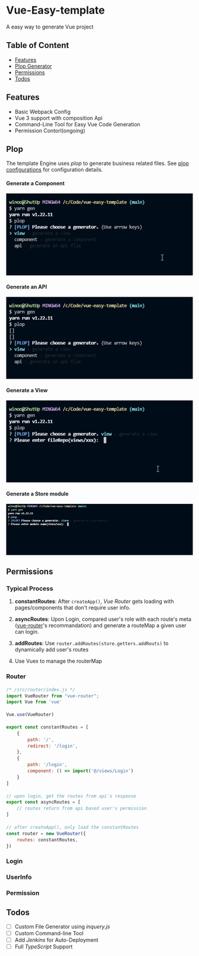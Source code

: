 # Vue-Easy-template
A easy way to generate Vue project

## Table of Content
- [Features](#Features)
- [Plop Generator](#Plop)
- [Permissions](#Permissions)
- [Todos](#Todos)

## Features 
- Basic Webpack Config
- Vue 3 support with composition Api
- Command-Line Tool for Easy Vue Code Generation
- Permission Contorl(ongoing)
<!-- - Command-Line Tool for Router Generation  -->

## Plop
The template Engine uses *plop* to generate business related files.
See [plop configurations](https://github.com/winoooops/vue-easy-template/tree/main/settings/plop) for configuration details.

#### Generate a **Component** 
![Image Text](https://github.com/winoooops/vue-easy-template/blob/main/instructions/assets/component.gif)
#### Generate an **API**
![Image Text](https://github.com/winoooops/vue-easy-template/blob/main/instructions/assets/api.gif)
#### Generate a **View**
![Image Text](https://github.com/winoooops/vue-easy-template/blob/main/instructions/assets/view.gif)
#### Generate a **Store module**
![Image Text](https://github.com/winoooops/vue-easy-template/blob/main/instructions/assets/store.gif)


## Permissions
### Typical Process

1. **constantRoutes**: After `createApp()`, *Vue Router* gets loading with pages/components that don't require user info.

2. **asyncRoutes**: Upon Login, compared user's role with each route's meta ([vue-router](https://router.vuejs.org/guide/advanced/meta.html)'s recommandation) and generate a routeMap a given user can login.

3. **addRoutes**: Use `router.addRoutes(store.getters.addRouts)` to dynamically add user's routes

4. Use Vuex to manage the routerMap 

### Router
```javascript
/* /src/router/index.js */
import VueRouter from "vue-router";
import Vue from 'vue'

Vue.use(VueRouter)

export const constantRoutes = [
    {
        path: '/',
        redirect: '/login',
    },
    {
        path: '/login',
        component: () => import('@/views/Login')
    }
]

// upon login, get the routes from api's response
export const asyncRoutes = [
    // routes return from api based user's permission 
]

// after createApp(), only load the constantRoutes
const router = new VueRouter({
    routes: constantRoutes,
})
```


### Login 

### UserInfo

### Permission


## Todos
- [ ] Custom File Generator using *inquery.js*
- [ ] Custom Command-line Tool 
- [ ] Add *Jenkins* for Auto-Deployment
- [ ] Full *TypeScript* Support
